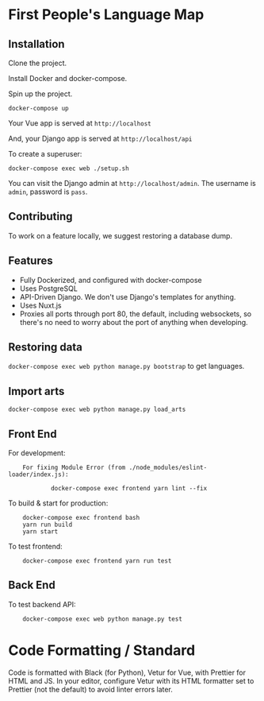 # First People's Language Map

## Installation

Clone the project.

Install Docker and docker-compose.

Spin up the project.

```
docker-compose up
```

Your Vue app is served at `http://localhost`

And, your Django app is served at `http://localhost/api`

To create a superuser:

```
docker-compose exec web ./setup.sh
```

You can visit the Django admin at `http://localhost/admin`. The username is `admin`, password is `pass`.

## Contributing

To work on a feature locally, we suggest restoring a database dump. 

## Features

-   Fully Dockerized, and configured with docker-compose
-   Uses PostgreSQL
-   API-Driven Django. We don't use Django's templates for anything.
-   Uses Nuxt.js
-   Proxies all ports through port 80, the default, including websockets, so there's no need to worry about the port of anything when developing.

## Restoring data

`docker-compose exec web python manage.py bootstrap` to get languages.

## Import arts 

`docker-compose exec web python manage.py load_arts`


## Front End

For development: 

        For fixing Module Error (from ./node_modules/eslint-loader/index.js): 

                docker-compose exec frontend yarn lint --fix

To build & start for production:

        docker-compose exec frontend bash
        yarn run build
        yarn start

To test frontend:

        docker-compose exec frontend yarn run test

## Back End

To test backend API:

        docker-compose exec web python manage.py test


# Code Formatting / Standard

Code is formatted with Black (for Python), Vetur for Vue, with Prettier for HTML and JS. In your editor, configure Vetur with its HTML formatter set to Prettier (not the default) to avoid linter errors later.
